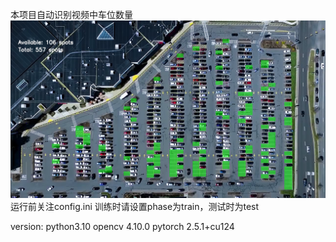 本项目自动识别视频中车位数量
![img.png](img.png)
运行前关注config.ini
训练时请设置phase为train，测试时为test

version:
python3.10
opencv 4.10.0
pytorch 2.5.1+cu124

